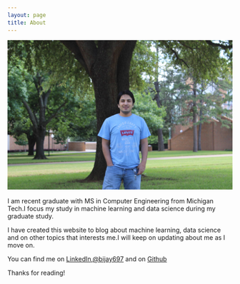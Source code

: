 ```yaml
---
layout: page
title: About
---
```


![Here I am at UTA 2014.](/assets/my_pic.jpg)

I am recent graduate with MS in Computer Engineering from Michigan Tech.I focus my study in machine learning and data science during my graduate study.

I have created this website to blog about machine learning, data science and on other topics that interests me.I will keep on updating about me as I move on.

You can find me on [LinkedIn](http://www.linkedin.com/in/bijaykpathak/),[@bijay697](https://twitter.com/bijay697) and on [Github](https://github.com/bkpathak)

Thanks for reading!
